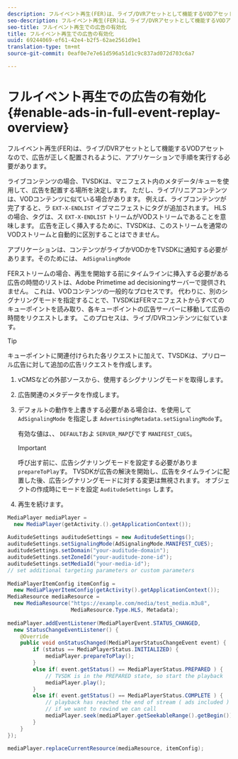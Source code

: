 ```yaml
---
description: フルイベント再生(FER)は、ライブ/DVRアセットとして機能するVODアセットなので、広告が正しく配置されるように、アプリケーションで手順を実行する必要があります。
seo-description: フルイベント再生(FER)は、ライブ/DVRアセットとして機能するVODアセットなので、広告が正しく配置されるように、アプリケーションで手順を実行する必要があります。
seo-title: フルイベント再生での広告の有効化
title: フルイベント再生での広告の有効化
uuid: 69244069-ef61-42e4-b2f5-62ae2561d9e1
translation-type: tm+mt
source-git-commit: 0eaf0e7e7e61d596a51d1c9c837ad072d703c6a7

---
```



# フルイベント再生での広告の有効化 {#enable-ads-in-full-event-replay-overview}

フルイベント再生(FER)は、ライブ/DVRアセットとして機能するVODアセットなので、広告が正しく配置されるように、アプリケーションで手順を実行する必要があります。

ライブコンテンツの場合、TVSDKは、マニフェスト内のメタデータ/キューを使用して、広告を配置する場所を決定します。 ただし、ライブ/リニアコンテンツは、VODコンテンツに似ている場合があります。 例えば、ライブコンテンツが完了すると、ラ `EXT-X-ENDLIST` イブマニフェストにタグが追加されます。 HLSの場合、タグは、ス `EXT-X-ENDLIST` トリームがVODストリームであることを意味します。 広告を正しく挿入するために、TVSDKは、このストリームを通常のVODストリームと自動的に区別することはできません。

アプリケーションは、コンテンツがライブかVODかをTVSDKに通知する必要があります。そのためには、 `AdSignalingMode`

FERストリームの場合、再生を開始する前にタイムラインに挿入する必要がある広告の時間のリストは、Adobe Primetime ad decisioningサーバーで提供されません。 これは、VODコンテンツの一般的なプロセスです。 代わりに、別のシグナリングモードを指定することで、TVSDKはFERマニフェストからすべてのキューポイントを読み取り、各キューポイントの広告サーバーに移動して広告の時間をリクエストします。 このプロセスは、ライブ/DVRコンテンツに似ています。

>[!TIP]
>
>キューポイントに関連付けられた各リクエストに加えて、TVSDKは、プリロール広告に対して追加の広告リクエストを作成します。

1. vCMSなどの外部ソースから、使用するシグナリングモードを取得します。
1. 広告関連のメタデータを作成します。
1. デフォルトの動作を上書きする必要がある場合は、を使用して `AdSignalingMode` を指定しま `AdvertisingMetadata.setSignalingMode`す。

   有効な値は、、 `DEFAULT`およ `SERVER_MAP`びです `MANIFEST_CUES`。

   >[!IMPORTANT]
   >
   >呼び出す前に、広告シグナリングモードを設定する必要がありま `prepareToPlay`す。 TVSDKが広告の解決を開始し、広告をタイムラインに配置した後、広告シグナリングモードに対する変更は無視されます。 オブジェクトの作成時にモードを設定 `AuditudeSettings` します。

1. 再生を続けます。

<!--<a id="example_6DECA71C3C3B4551805C09A80686552F"></a>-->

```java
MediaPlayer mediaPlayer =  
  new MediaPlayer(getActivity.().getApplicationContext()); 
 
AuditudeSettings auditudeSettings = new AuditudeSettings(); 
auditudeSettings.setSignalingMode(AdSignalingMode.MANIFEST_CUES); 
auditudeSettings.setDomain("your-auditude-domain"); 
auditudeSettings.setZoneId("your-auditude-zone-id"); 
auditudeSettings.setMediaId("your-media-id"); 
// set additional targeting parameters or custom parameters 
 
MediaPlayerItemConfig itemConfig =  
  new MediaPlayerItemConfig(getActivity().getApplicationContext()); 
MediaResource mediaResource =  
  new MediaResource("https://example.com/media/test_media.m3u8",  
                    MediaResource.Type.HLS, Metadata); 
 
mediaPlayer.addEventListener(MediaPlayerEvent.STATUS_CHANGED,  
  new StatusChangeEventListener() { 
    @Override 
    public void onStatusChanged(MediaPlayerStatusChangeEvent event) { 
        if (status == MediaPlayerStatus.INITIALIZED) { 
            mediaPlayer.prepareToPlay(); 
        } 
        else if( event.getStatus() == MediaPlayerStatus.PREPARED ) { 
            // TVSDK is in the PREPARED state, so start the playback 
            mediaPlayer.play(); 
        } 
        else if( event.getStatus() == MediaPlayerStatus.COMPLETE ) { 
            // playback has reached the end of stream ( ads included ) 
            // if we want to rewind we can call 
            mediaPlayer.seek(mediaPlayer.getSeekableRange().getBegin()); 
        } 
    } 
}); 
 
mediaPlayer.replaceCurrentResource(mediaResource, itemConfig); 
```
